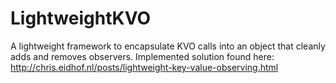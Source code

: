 # LightweightKVO

A lightweight framework to encapsulate KVO calls into an object that cleanly adds and removes observers.
Implemented solution found here: http://chris.eidhof.nl/posts/lightweight-key-value-observing.html
